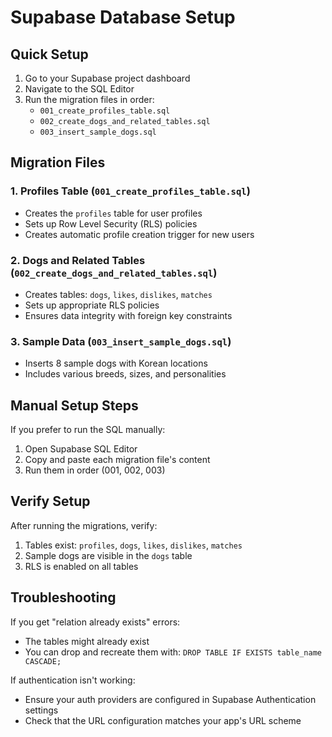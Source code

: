 # Supabase Database Setup

## Quick Setup

1. Go to your Supabase project dashboard
2. Navigate to the SQL Editor
3. Run the migration files in order:
   - `001_create_profiles_table.sql`
   - `002_create_dogs_and_related_tables.sql`
   - `003_insert_sample_dogs.sql`

## Migration Files

### 1. Profiles Table (`001_create_profiles_table.sql`)
- Creates the `profiles` table for user profiles
- Sets up Row Level Security (RLS) policies
- Creates automatic profile creation trigger for new users

### 2. Dogs and Related Tables (`002_create_dogs_and_related_tables.sql`)
- Creates tables: `dogs`, `likes`, `dislikes`, `matches`
- Sets up appropriate RLS policies
- Ensures data integrity with foreign key constraints

### 3. Sample Data (`003_insert_sample_dogs.sql`)
- Inserts 8 sample dogs with Korean locations
- Includes various breeds, sizes, and personalities

## Manual Setup Steps

If you prefer to run the SQL manually:

1. Open Supabase SQL Editor
2. Copy and paste each migration file's content
3. Run them in order (001, 002, 003)

## Verify Setup

After running the migrations, verify:
1. Tables exist: `profiles`, `dogs`, `likes`, `dislikes`, `matches`
2. Sample dogs are visible in the `dogs` table
3. RLS is enabled on all tables

## Troubleshooting

If you get "relation already exists" errors:
- The tables might already exist
- You can drop and recreate them with: `DROP TABLE IF EXISTS table_name CASCADE;`

If authentication isn't working:
- Ensure your auth providers are configured in Supabase Authentication settings
- Check that the URL configuration matches your app's URL scheme